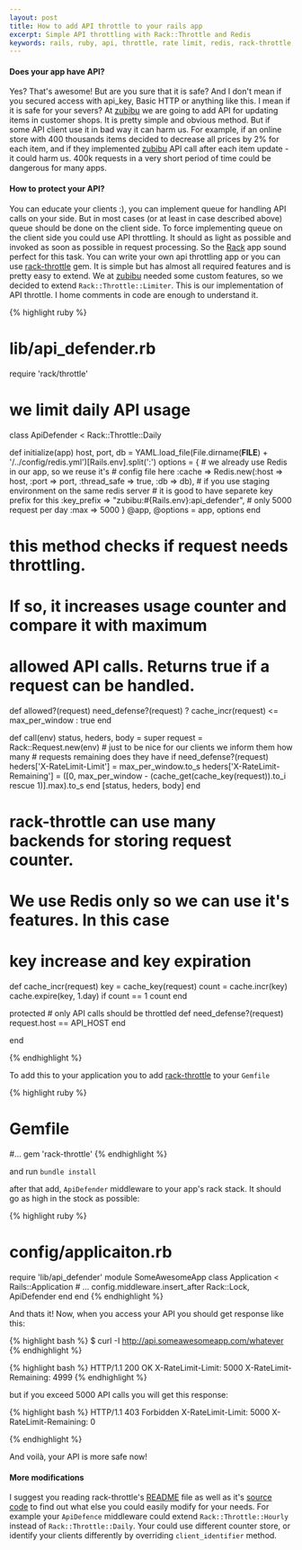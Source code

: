```yaml
---
layout: post
title: How to add API throttle to your rails app
excerpt: Simple API throttling with Rack::Throttle and Redis
keywords: rails, ruby, api, throttle, rate limit, redis, rack-throttle, rack
---
```


#### Does your app have API?

Yes? That's awesome! But are you sure that it is safe? And I don't mean if you secured access with api_key, Basic HTTP or anything like this. I mean if it is safe for your severs? At [zubibu][zubibu] we are going to add API for updating items in customer shops. It is pretty simple and obvious method. But if some API client use it in bad way it can harm us. For example, if an online store with 400 thousands items decided to decrease all prices by 2% for each item, and if they implemented [zubibu][zubibu] API call after each item update - it could harm us. 400k requests in a very short period of time could be dangerous for many apps.

#### How to protect your API?

You can educate your clients :), you can implement queue for handling API calls on your side. But in most cases (or at least in case described above) queue should be done on the client side. To force implementing queue on the client side you could use API throttling. It should as light as possible and invoked as soon as possible in request processing. So the [Rack][rack] app sound perfect for this task. You can write your own api throttling app or you can use [rack-throttle][rack-throttle] gem. It is simple but has almost all required features and is pretty easy to extend. We at [zubibu][zubibu] needed some custom features, so we decided to extend `Rack::Throttle::Limiter`. This is our implementation of API throttle. I home comments in code are enough to understand it.

{% highlight ruby %}
# lib/api_defender.rb
require 'rack/throttle'
# we limit daily API usage
class ApiDefender < Rack::Throttle::Daily

  def initialize(app)
    host, port, db = YAML.load_file(File.dirname(__FILE__) + '/../config/redis.yml')[Rails.env].split(':')
    options = {
      # we already use Redis in our app, so we reuse it's 
      # config file here
      :cache => Redis.new(:host => host, :port => port, :thread_safe => true, :db => db),
      # if you use staging environment on the same redis server
      # it is good to have separete key prefix for this
      :key_prefix => "zubibu:#{Rails.env}:api_defender",
      # only 5000 request per day
      :max => 5000
    }
    @app, @options = app, options
  end

  # this method checks if request needs throttling. 
  # If so, it increases usage counter and compare it with maximum 
  # allowed API calls. Returns true if a request can be handled.
  def allowed?(request)
    need_defense?(request) ? cache_incr(request) <= max_per_window : true
  end

  def call(env)
    status, heders, body = super
    request = Rack::Request.new(env)
    # just to be nice for our clients we inform them how many
    # requests remaining does they have
    if need_defense?(request)
      heders['X-RateLimit-Limit']     = max_per_window.to_s
      heders['X-RateLimit-Remaining'] = ([0, max_per_window - (cache_get(cache_key(request)).to_i rescue 1)].max).to_s
    end
    [status, heders, body]
  end

  # rack-throttle can use many backends for storing request counter.
  # We use Redis only so we can use it's features. In this case 
  # key increase and key expiration
  def cache_incr(request)
    key = cache_key(request)
    count = cache.incr(key)
    cache.expire(key, 1.day) if count == 1
    count
  end

  protected
    # only API calls should be throttled
    def need_defense?(request)
      request.host == API_HOST
    end

end

{% endhighlight %}

To add this to your application you to add [rack-throttle][rack-throttle] to your `Gemfile`

{% highlight ruby %}
# Gemfile
#...
gem 'rack-throttle'
{% endhighlight %}

and run `bundle install`

after that add, `ApiDefender` middleware to your app's rack stack. It should go as high in the stock as possible:

{% highlight ruby %}
# config/applicaiton.rb
require 'lib/api_defender'
module SomeAwesomeApp
  class Application < Rails::Application
    # ...
    config.middleware.insert_after Rack::Lock, ApiDefender
  end
end
{% endhighlight %}

And thats it! Now, when you access your API you should get response like this:

{% highlight bash %}
$ curl -I http://api.someawesomeapp.com/whatever 
{% endhighlight %}

{% highlight bash %}
HTTP/1.1 200 OK
X-RateLimit-Limit: 5000
X-RateLimit-Remaining: 4999
{% endhighlight %}

but if you exceed 5000 API calls you will get this response:

{% highlight bash %}
HTTP/1.1 403 Forbidden
X-RateLimit-Limit: 5000
X-RateLimit-Remaining: 0

{% endhighlight %}

And voilà, your API is more safe now!

#### More modifications

I suggest you reading rack-throttle's [README][rack-throttle-readme] file as well as it's [source code][rack-throttle] to find out what else you could easily modify for your needs. For example your `ApiDefence` middleware could extend `Rack::Throttle::Hourly` instead of `Rack::Throttle::Daily`. Your could use different counter store, or identify your clients differently by overriding `client_identifier` method.

[zubibu]: http://zubibu.com/
[rack]: http://rack.rubyforge.org/
[rack-throttle]: https://github.com/datagraph/rack-throttle
[rack-throttle-readme]: https://github.com/datagraph/rack-throttle/blob/master/README.md


 